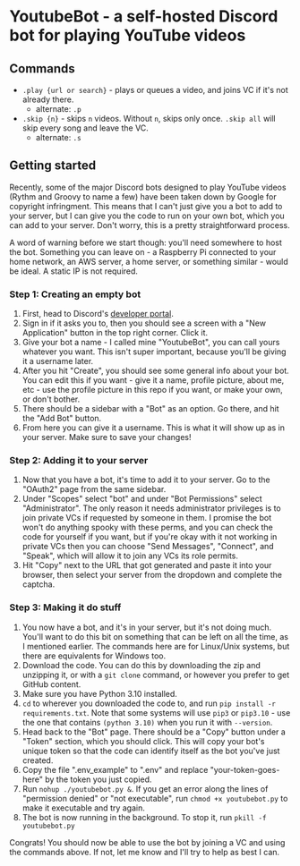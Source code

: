 # YoutubeBot - a self-hosted Discord bot for playing YouTube videos
## Commands
- `.play {url or search}` - plays or queues a video, and joins VC if it's not already there.
    - alternate: `.p`
- `.skip {n}` - skips `n` videos. Without `n`, skips only once. `.skip all` will skip every song and leave the VC.
    - alternate: `.s`

## Getting started
Recently, some of the major Discord bots designed to play YouTube videos (Rythm and Groovy to name a few) have been taken down by Google for copyright infringment. This means that I can't just give you a bot to add to your server, but I can give you the code to run on your own bot, which you can add to your server. Don't worry, this is a pretty straightforward process.

A word of warning before we start though: you'll need somewhere to host the bot. Something you can leave on - a Raspberry Pi connected to your home network, an AWS server, a home server, or something similar - would be ideal. A static IP is not required.

### Step 1: Creating an empty bot
1. First, head to Discord's [developer portal](https://discord.com/developers/applications).
2. Sign in if it asks you to, then you should see a screen with a "New Application" button in the top right corner. Click it.
3. Give your bot a name - I called mine "YoutubeBot", you can call yours whatever you want. This isn't super important, because you'll be giving it a username later.
4. After you hit "Create", you should see some general info about your bot. You can edit this if you want - give it a name, profile picture, about me, etc - use the profile picture in this repo if you want, or make your own, or don't bother.
5. There should be a sidebar with a "Bot" as an option. Go there, and hit the "Add Bot" button.
6. From here you can give it a username. This is what it will show up as in your server. Make sure to save your changes!

### Step 2: Adding it to your server
1. Now that you have a bot, it's time to add it to your server. Go to the "OAuth2" page from the same sidebar.
2. Under "Scopes" select "bot" and under "Bot Permissions" select "Administrator". The only reason it needs administrator privileges is to join private VCs if requested by someone in them. I promise the bot won't do anything spooky with these perms, and you can check the code for yourself if you want, but if you're okay with it not working in private VCs then you can choose "Send Messages", "Connect", and "Speak", which will allow it to join any VCs its role permits.
3. Hit "Copy" next to the URL that got generated and paste it into your browser, then select your server from the dropdown and complete the captcha.

### Step 3: Making it do stuff
1. You now have a bot, and it's in your server, but it's not doing much. You'll want to do this bit on something that can be left on all the time, as I mentioned earlier. The commands here are for Linux/Unix systems, but there are equivalents for Windows too.
2. Download the code. You can do this by downloading the zip and unzipping it, or with a `git clone` command, or however you prefer to get GitHub content.
3. Make sure you have Python 3.10 installed.
4. `cd` to wherever you downloaded the code to, and run `pip install -r requirements.txt`. Note that some systems will use `pip3` or `pip3.10` - use the one that contains `(python 3.10)` when you run it with `--version`.
5. Head back to the "Bot" page. There should be a "Copy" button under a "Token" section, which you should click. This will copy your bot's unique token so that the code can identify itself as the bot you've just created.
6. Copy the file ".env_example" to ".env" and replace "your-token-goes-here" by the token you just copied.
7. Run `nohup ./youtubebot.py &`. If you get an error along the lines of "permission denied" or "not executable", run `chmod +x youtubebot.py` to make it executable and try again.
8. The bot is now running in the background. To stop it, run `pkill -f youtubebot.py`

Congrats! You should now be able to use the bot by joining a VC and using the commands above. If not, let me know and I'll try to help as best I can.
